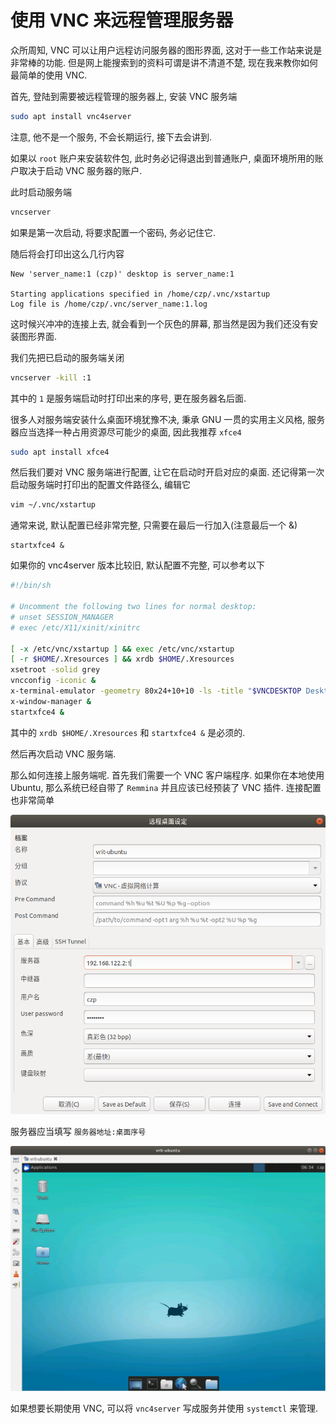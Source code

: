 # 使用 VNC 来远程管理服务器

众所周知, VNC 可以让用户远程访问服务器的图形界面, 这对于一些工作站来说是非常棒的功能. 但是网上能搜索到的资料可谓是讲不清道不楚, 现在我来教你如何最简单的使用 VNC.

首先, 登陆到需要被远程管理的服务器上, 安装 VNC 服务端

```bash
sudo apt install vnc4server
```

注意, 他不是一个服务, 不会长期运行, 接下去会讲到.

如果以 `root` 账户来安装软件包, 此时务必记得退出到普通账户, 桌面环境所用的账户取决于启动 VNC 服务器的账户.

此时启动服务端

```bash
vncserver
```

如果是第一次启动, 将要求配置一个密码, 务必记住它.

随后将会打印出这么几行内容

```
New 'server_name:1 (czp)' desktop is server_name:1

Starting applications specified in /home/czp/.vnc/xstartup
Log file is /home/czp/.vnc/server_name:1.log
```

这时候兴冲冲的连接上去, 就会看到一个灰色的屏幕, 那当然是因为我们还没有安装图形界面.

我们先把已启动的服务端关闭

```bash
vncserver -kill :1
```

其中的 `1` 是服务端启动时打印出来的序号, 更在服务器名后面.

很多人对服务端安装什么桌面环境犹豫不决, 秉承 GNU 一贯的实用主义风格, 服务器应当选择一种占用资源尽可能少的桌面, 因此我推荐 `xfce4`

```bash
sudo apt install xfce4
```

然后我们要对 VNC 服务端进行配置, 让它在启动时开启对应的桌面. 还记得第一次启动服务端时打印出的配置文件路径么, 编辑它

```bash
vim ~/.vnc/xstartup
```

通常来说, 默认配置已经非常完整, 只需要在最后一行加入(注意最后一个 &)

```
startxfce4 &
```

如果你的 vnc4server 版本比较旧, 默认配置不完整, 可以参考以下

```bash
#!/bin/sh

# Uncomment the following two lines for normal desktop:
# unset SESSION_MANAGER
# exec /etc/X11/xinit/xinitrc

[ -x /etc/vnc/xstartup ] && exec /etc/vnc/xstartup
[ -r $HOME/.Xresources ] && xrdb $HOME/.Xresources
xsetroot -solid grey
vncconfig -iconic &
x-terminal-emulator -geometry 80x24+10+10 -ls -title "$VNCDESKTOP Desktop" &
x-window-manager &
startxfce4 &
```

其中的 `xrdb $HOME/.Xresources` 和 `startxfce4 &` 是必须的.

然后再次启动 VNC 服务端.

那么如何连接上服务端呢. 首先我们需要一个 VNC 客户端程序. 如果你在本地使用 Ubuntu, 那么系统已经自带了 `Remmina` 并且应该已经预装了 VNC 插件. 连接配置也非常简单

![](<../.gitbook/assets/image (34).png>)

服务器应当填写 `服务器地址:桌面序号`

![](<../.gitbook/assets/image (35).png>)

如果想要长期使用 VNC, 可以将 `vnc4server` 写成服务并使用 `systemctl` 来管理.
